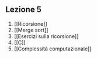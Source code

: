 ## Lezione 5
1. [[Ricorsione]]
2. [[Merge sort]]
3. [[Esercizi sulla ricorsione]]
4. [[C]]
5. [[Complessità computazionale]]
